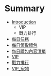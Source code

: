 # Summary

* [Introduction](README.md)
   * VIP
   * 戰力排行
* [每日任務](chapter1.md)
* [每日領取禮包](ling_qu.md)
* [每日禮包內容清單](mei_ri_li_bao_nei_rong_qing_dan.md)
* [VIP](vip.md)
* [戰力排行](zhan_li_pai_xing.md)
* [VIP_寵物](vipchong_wu.md)

